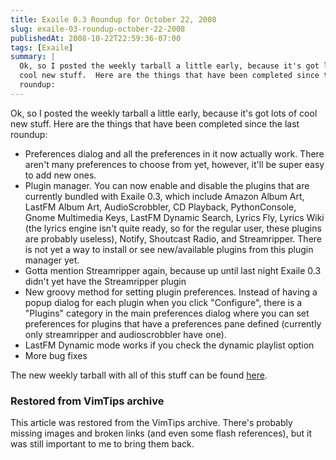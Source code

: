 ```yaml
---
title: Exaile 0.3 Roundup for October 22, 2008
slug: exaile-03-roundup-october-22-2008
publishedAt: 2008-10-22T22:59:36-07:00
tags: [Exaile]
summary: |
  Ok, so I posted the weekly tarball a little early, because it's got lots of
  cool new stuff.  Here are the things that have been completed since the last
  roundup:
---
```

<p>Ok, so I posted the weekly tarball a little early, because it's got lots of
cool new stuff.  Here are the things that have been completed since the last
roundup:</p>
<p>
<ul>
<li>Preferences dialog and all the preferences in it now actually work.  There
aren't many preferences to choose from yet, however, it'll be super easy to add
new ones.</li>
 <li>Plugin manager.  You can now enable and disable the
plugins that are currently bundled with Exaile 0.3, which include Amazon Album
Art, LastFM Album Art, AudioScrobbler, CD Playback, PythonConsole, Gnome
Multimedia Keys, LastFM Dynamic Search, Lyrics Fly, Lyrics Wiki (the lyrics
engine isn't quite ready, so for the regular user, these plugins are probably
useless), Notify, Shoutcast Radio, and Streamripper.  There is not yet a way to
install or see new/available plugins from this plugin manager yet.</li>
<li>Gotta mention Streamripper again, because up until last night Exaile 0.3
didn't yet have the Streamripper plugin</li>
 <li>New groovy method for
setting plugin preferences.  Instead of having a popup dialog for each plugin
when you click "Configure", there is a "Plugins" category in the main
preferences dialog where you can set preferences for plugins that have a
preferences pane defined (currently only streamripper and audioscrobbler have
one).</li>
 <li>LastFM Dynamic mode works if you check the dynamic playlist
option</li>
 <li>More bug fixes</li>
 </ul></p>
 <p>The new weekly tarball
with all of this stuff can be found <a
href='http://exaile.org/files/weekly/exaile_0.3.0_20081022.tar.gz'>here</a>.</p>

<div class="restored-from-archive">
  <h3>Restored from VimTips archive</h3>
  <p>
  This article was restored from the VimTips archive. There's probably
  missing images and broken links (and even some flash references), but it
  was still important to me to bring them back.
  </p>
</div>

